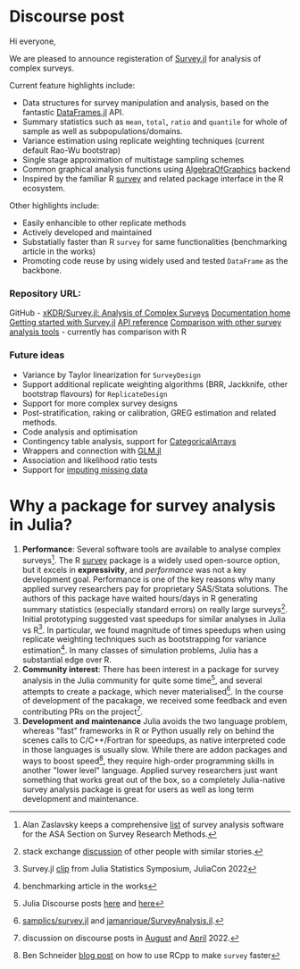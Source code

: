 # Discourse post
Hi everyone,

We are pleased to announce registeration of [Survey.jl](https://github.com/xKDR/Survey.jl) for analysis of complex surveys. 

Current feature highlights include:
- Data structures for survey manipulation and analysis, based on the fantastic [DataFrames.jl](https://dataframes.juliadata.org/stable/) API.
- Summary statistics such as `mean`, `total`, `ratio` and `quantile` for whole of sample as well as subpopulations/domains.
- Variance estimation using replicate weighting techniques (current default Rao-Wu bootstrap)
- Single stage approximation of multistage sampling schemes
- Common graphical analysis functions using [AlgebraOfGraphics](https://github.com/MakieOrg/AlgebraOfGraphics.jl) backend
- Inspired by the familiar R [survey](https://r-survey.r-forge.r-project.org/survey/) and related package interface in the R ecosystem.

Other highlights include:
- Easily enhancible to other replicate methods
- Actively developed and maintained
- Substatially faster than R `survey` for same functionalities (benchmarking article in the works)
- Promoting code reuse by using widely used and tested `DataFrame` as the backbone.

### Repository URL: 
GitHub - [xKDR/Survey.jl: Analysis of Complex Surveys](https://github.com/xKDR/Survey.jl)
[Documentation home](https://xkdr.github.io/Survey.jl/dev/)
[Getting started with Survey.jl](https://xkdr.github.io/Survey.jl/dev/getting_started/)
[API reference](https://xkdr.github.io/Survey.jl/dev/api/)
[Comparison with other survey analysis tools](https://xkdr.github.io/Survey.jl/dev/man/comparisons/) - currently has comparison with R

### Future ideas
- Variance by Taylor linearization for `SurveyDesign`
- Support additional replicate weighting algorithms (BRR, Jackknife, other bootstrap flavours) for `ReplicateDesign`
- Support for more complex survey designs
- Post-stratification, raking or calibration, GREG estimation and related methods.
- Code analysis and optimisation
- Contingency table analysis, support for [CategoricalArrays](https://github.com/JuliaData/CategoricalArrays.jl)
- Wrappers and connection with [GLM.jl](https://github.com/JuliaStats/GLM.jl)
- Association and likelihood ratio tests
- Support for [imputing missing data](https://stat.ethz.ch/CRAN/web/packages/mitools/index.html)

# Why a package for survey analysis in Julia?
1. **Performance**: Several software tools are available to analyse complex surveys[^list_packages]. The R [survey](https://r-survey.r-forge.r-project.org/survey/) package is a widely used open-source option, but it excels in **expressivity**, and *performance* was not a key development goal. Performance is one of the key reasons why many applied survey researchers pay for proprietary SAS/Stata solutions. The authors of this package have waited hours/days in R generating summary statistics (especially standard errors) on really large surveys[^stackexchangepost]. Initial prototyping suggested vast speedups for similar analyses in Julia vs R[^julicon_clip]. In particular, we found magnitude of times speedups when using replicate weighting techniques such as bootstrapping for variance estimation[^faster]. In many classes of simulation problems, Julia has a substantial edge over R.
2. **Community interest**: There has been interest in a package for survey analysis in the Julia community for quite some time[^2], and several attempts to create a package, which never materialised[^3]. In the course of development of the pacakage, we received some feedback and even contributing PRs on the project[^community].
3. **Development and maintenance** Julia avoids the two language problem, whereas "fast" frameworks in R or Python usually rely on behind the scenes calls to C/C++/Fortran for speedups, as native interpreted code in those languages is usually slow. While there are addon packages and ways to boost speed[^bschneider], they require high-order programming skills in another "lower level" language. Applied survey researchers just want something that works great out of the box, so a completely Julia-native survey analysis package is great for users as well as long term development and maintenance.

[^julicon_clip]: Survey.jl [clip](https://youtu.be/RY7SSfyNl9o) from Julia Statistics Symposium, JuliaCon 2022
[^community]: discussion on discourse posts in [August](https://discourse.julialang.org/t/suggestions-for-the-design-of-survey-jl/86381) and [April](https://discourse.julialang.org/t/pushing-julia-statistics-development/80111) 2022.
[^faster]: benchmarking article in the works
[^stackexchangepost]: stack exchange [discussion](https://stackoverflow.com/questions/35210712/methods-in-r-for-large-complex-survey-data-sets) of other people with similar stories.
[^bschneider]: Ben Schneider [blog post](https://www.practicalsignificance.com/posts/making-the-survey-package-run-100x-faster/) on how to use RCpp to make `survey` faster
[^2]: Julia Discourse posts [here](https://discourse.julialang.org/t/any-package-for-survey-data-analysis/67317) and [here](https://discourse.julialang.org/t/analysis-of-complex-surveys-in-julia/44011) 
[^3]: [samplics/survey.jl](https://github.com/samplics-org/survey.jl) and [jamanrique/SurveyAnalysis.jl](https://github.com/jamanrique/SurveyAnalysis.jl).
[^list_packages]: Alan Zaslavsky keeps a comprehensive [list](https://www.hcp.med.harvard.edu/statistics/survey-soft/) of survey analysis software for the ASA Section on Survey Research Methods.